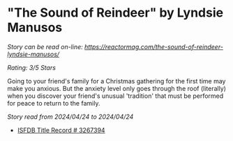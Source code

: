 # "The Sound of Reindeer" by Lyndsie Manusos

*Story can be read on-line: <https://reactormag.com/the-sound-of-reindeer-lyndsie-manusos/>*

*Rating: 3/5 Stars*

Going to your friend's family for a Christmas gathering for the first time may make you anxious. But the anxiety level only goes through the roof (literally) when you discover your friend's unusual 'tradition' that must be performed for peace to return to the family.

*Story read from 2024/04/24 to 2024/04/24*

- [ISFDB Title Record # 3267394](https://www.isfdb.org/cgi-bin/title.cgi?3267394)
